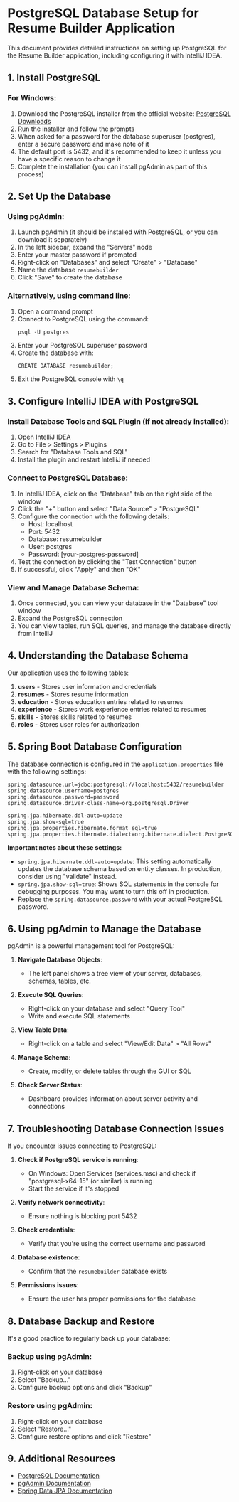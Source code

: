 # PostgreSQL Database Setup for Resume Builder Application

This document provides detailed instructions on setting up PostgreSQL for the Resume Builder application, including configuring it with IntelliJ IDEA.

## 1. Install PostgreSQL

### For Windows:

1. Download the PostgreSQL installer from the official website: [PostgreSQL Downloads](https://www.postgresql.org/download/windows/)
2. Run the installer and follow the prompts
3. When asked for a password for the database superuser (postgres), enter a secure password and make note of it
4. The default port is 5432, and it's recommended to keep it unless you have a specific reason to change it
5. Complete the installation (you can install pgAdmin as part of this process)

## 2. Set Up the Database

### Using pgAdmin:

1. Launch pgAdmin (it should be installed with PostgreSQL, or you can download it separately)
2. In the left sidebar, expand the "Servers" node
3. Enter your master password if prompted
4. Right-click on "Databases" and select "Create" > "Database"
5. Name the database `resumebuilder`
6. Click "Save" to create the database

### Alternatively, using command line:

1. Open a command prompt
2. Connect to PostgreSQL using the command:
   ```
   psql -U postgres
   ```
3. Enter your PostgreSQL superuser password
4. Create the database with:
   ```
   CREATE DATABASE resumebuilder;
   ```
5. Exit the PostgreSQL console with `\q`

## 3. Configure IntelliJ IDEA with PostgreSQL

### Install Database Tools and SQL Plugin (if not already installed):

1. Open IntelliJ IDEA
2. Go to File > Settings > Plugins
3. Search for "Database Tools and SQL"
4. Install the plugin and restart IntelliJ if needed

### Connect to PostgreSQL Database:

1. In IntelliJ IDEA, click on the "Database" tab on the right side of the window
2. Click the "+" button and select "Data Source" > "PostgreSQL"
3. Configure the connection with the following details:
   - Host: localhost
   - Port: 5432
   - Database: resumebuilder
   - User: postgres
   - Password: [your-postgres-password]
4. Test the connection by clicking the "Test Connection" button
5. If successful, click "Apply" and then "OK"

### View and Manage Database Schema:

1. Once connected, you can view your database in the "Database" tool window
2. Expand the PostgreSQL connection
3. You can view tables, run SQL queries, and manage the database directly from IntelliJ

## 4. Understanding the Database Schema

Our application uses the following tables:

1. **users** - Stores user information and credentials
2. **resumes** - Stores resume information
3. **education** - Stores education entries related to resumes
4. **experience** - Stores work experience entries related to resumes
5. **skills** - Stores skills related to resumes
6. **roles** - Stores user roles for authorization

## 5. Spring Boot Database Configuration

The database connection is configured in the `application.properties` file with the following settings:

```properties
spring.datasource.url=jdbc:postgresql://localhost:5432/resumebuilder
spring.datasource.username=postgres
spring.datasource.password=password
spring.datasource.driver-class-name=org.postgresql.Driver

spring.jpa.hibernate.ddl-auto=update
spring.jpa.show-sql=true
spring.jpa.properties.hibernate.format_sql=true
spring.jpa.properties.hibernate.dialect=org.hibernate.dialect.PostgreSQLDialect
```

**Important notes about these settings:**

- `spring.jpa.hibernate.ddl-auto=update`: This setting automatically updates the database schema based on entity classes. In production, consider using "validate" instead.
- `spring.jpa.show-sql=true`: Shows SQL statements in the console for debugging purposes. You may want to turn this off in production.
- Replace the `spring.datasource.password` with your actual PostgreSQL password.

## 6. Using pgAdmin to Manage the Database

pgAdmin is a powerful management tool for PostgreSQL:

1. **Navigate Database Objects**:

   - The left panel shows a tree view of your server, databases, schemas, tables, etc.

2. **Execute SQL Queries**:

   - Right-click on your database and select "Query Tool"
   - Write and execute SQL statements

3. **View Table Data**:

   - Right-click on a table and select "View/Edit Data" > "All Rows"

4. **Manage Schema**:

   - Create, modify, or delete tables through the GUI or SQL

5. **Check Server Status**:
   - Dashboard provides information about server activity and connections

## 7. Troubleshooting Database Connection Issues

If you encounter issues connecting to PostgreSQL:

1. **Check if PostgreSQL service is running**:

   - On Windows: Open Services (services.msc) and check if "postgresql-x64-15" (or similar) is running
   - Start the service if it's stopped

2. **Verify network connectivity**:

   - Ensure nothing is blocking port 5432

3. **Check credentials**:

   - Verify that you're using the correct username and password

4. **Database existence**:

   - Confirm that the `resumebuilder` database exists

5. **Permissions issues**:
   - Ensure the user has proper permissions for the database

## 8. Database Backup and Restore

It's a good practice to regularly back up your database:

### Backup using pgAdmin:

1. Right-click on your database
2. Select "Backup..."
3. Configure backup options and click "Backup"

### Restore using pgAdmin:

1. Right-click on your database
2. Select "Restore..."
3. Configure restore options and click "Restore"

## 9. Additional Resources

- [PostgreSQL Documentation](https://www.postgresql.org/docs/)
- [pgAdmin Documentation](https://www.pgadmin.org/docs/)
- [Spring Data JPA Documentation](https://docs.spring.io/spring-data/jpa/docs/current/reference/html/)
